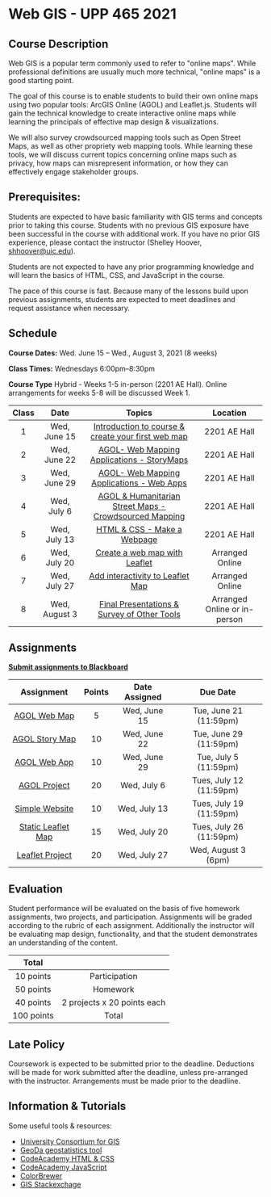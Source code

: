 <!-- 
template from: https://github.com/Make-School-Courses/Syllabus-Template -->

# Web GIS - UPP 465 2021

## Course Description
Web GIS is a popular term commonly used to refer to "online maps". While professional definitions are usually much more technical, "online maps" is a good starting point.

The goal of this course is to enable students to build their own online maps using two popular tools: ArcGIS Online (AGOL) and Leaflet.js. Students will gain the technical knowledge to create interactive online maps while learning the principals of effective map design & visualizations.

We will also survey crowdsourced mapping tools such as Open Street Maps, as well as other propriety web mapping tools. While learning these tools, we will discuss current topics concerning online maps such as privacy, how maps can misrepresent information, or how they can effectively engage stakeholder groups.  

## Prerequisites:  

Students are expected to have basic familiarity with GIS terms and concepts prior to taking this course. Students with no previous GIS exposure have been successful in the course with additional work.  If you have no prior GIS experience, please contact the instructor (Shelley Hoover, shhoover@uic.edu). 

Students are not expected to have any prior programming knowledge and will learn the basics of HTML, CSS, and JavaScript in the course.  

The pace of this course is fast.  Because many of the lessons build upon previous assignments, students are expected to meet deadlines and request assistance when necessary. 

## Schedule

**Course Dates:** Wed. June 15 – Wed., August 3, 2021 (8 weeks)

**Class Times:** Wednesdays 6:00pm–8:30pm 

**Course Type** Hybrid - Weeks 1-5 in-person (2201 AE Hall). Online arrangements for weeks 5-8 will be discussed Week 1.  

| Class |          Date          |                 Topics                  |                 Location                 | 
|:-----:|:----------------------:|:---------------------------------------:|:---------------------------------------:|
|  1 |  Wed, June 15        | [Introduction to course & create your first web map](https://shelleyhoover.github.io/UPP4652021/#/Lessons/Lesson1) | 2201 AE Hall |
|  2 |  Wed, June 22        |[ AGOL- Web Mapping Applications - StoryMaps](https://shelleyhoover.github.io/UPP4652021/#/Lessons/Lesson2) | 2201 AE Hall |
|  3 |  Wed, June 29        |[AGOL- Web Mapping Applications - Web Apps](https://shelleyhoover.github.io/UPP4652021/#/Lessons/Lesson3) | 2201 AE Hall |
|  4 |  Wed, July 6         | [AGOL & Humanitarian Street Maps - Crowdsourced Mapping](https://shelleyhoover.github.io/UPP4652021/#/Lessons/Lesson4) | 2201 AE Hall |
|  5 |  Wed, July 13        |[HTML & CSS - Make a Webpage](https://shelleyhoover.github.io/UPP4652021/#/Lessons/Lesson5) | 2201 AE Hall |
|  6 |  Wed, July 20        | [Create a web map with Leaflet](https://shelleyhoover.github.io/UPP4652021/#/Lessons/Lesson6) | Arranged Online |
|  7 |  Wed, July 27        | [Add interactivity to Leaflet Map](https://shelleyhoover.github.io/UPP4652021/#/Lessons/Lesson7) | Arranged Online |
|  8 |  Wed, August 3       | [Final Presentations & Survey of Other Tools](https://shelleyhoover.github.io/UPP4652021/#/Lessons/Lesson8)| Arranged Online or in-person |

## Assignments 
[**Submit assignments to Blackboard**](https://uic.blackboard.com/ultra/course)  

|                        Assignment                         | Points | Date Assigned |   Due Date   |
|:---------------------------------------------------------:|:-------------:|:------------:|:-------------:|
| [AGOL Web Map ](https://shelleyhoover.github.io/UPP4652021/#/Lessons/Lesson2?id=assignment)        | 5 | Wed, June 15  |  Tue, June 21 (11:59pm) |
| [AGOL Story Map](https://shelleyhoover.github.io/UPP4652021/#/Lessons/Lesson3?id=assignment)          | 10 |  Wed, June 22    |  Tue, June 29 (11:59pm)  |
| [AGOL Web App](https://shelleyhoover.github.io/UPP4652021/#/Lessons/Lesson3?id=assignment)          | 10 |  Wed, June 29    |  Tue, July 5 (11:59pm)  |
| [AGOL Project](https://shelleyhoover.github.io/UPP4652021/#/Lessons/Lesson4?id=assignment)                     | 20 |       Wed, July 6    |  Tues, July 12 (11:59pm)  |
| [Simple Website](https://shelleyhoover.github.io/UPP4652021/#/Lessons/Lesson5?id=assignment)                     | 10 |      Wed, July 13     | Tues, July 19 (11:59pm) |
| [Static Leaflet Map](https://shelleyhoover.github.io/UPP4652021/#/Lessons/Lesson6?id=assignment)                   | 15 |  Wed, July 20     |  Tues, July 26 (11:59pm)  |
| [Leaflet Project](https://shelleyhoover.github.io/UPP4652021/#/Lessons/Lesson7?id=assignment)                    | 20 |       Wed, July 27     |  Wed, August 3 (6pm)  |


## Evaluation
Student performance will be evaluated on the basis of five homework assignments, two projects, and participation. Assignments will be graded according to the rubric of each assignment. Additionally the instructor will be evaluating map design, functionality, and that the student demonstrates an understanding of the content. 

|  Total |                  |
|:-----:|:----------------------:|
|  10 points |  Participation       
|  50 points |  Homework       
|  40 points |  2 projects x 20 points each       
|  100 points |  Total       | 

## Late Policy
Coursework is expected to be submitted prior to the deadline. Deductions will be made for work submitted after the deadline, unless pre-arranged with the instructor.  Arrangements must be made prior to the deadline. 

##  Information & Tutorials

Some useful tools & resources: 

- [University Consortium for GIS](https://www.ucgis.org/)
- [GeoDa geostatistics tool](https://geodacenter.github.io/)
- [CodeAcademy HTML & CSS](https://www.codecademy.com/catalog/language/html-css) 
- [CodeAcademy JavaScript](https://www.codecademy.com/learn/introduction-to-javascript) 
- [ColorBrewer](https://colorbrewer2.org/#type=sequential&scheme=BuGn&n=3)
- [GIS Stackexchage](https://gis.stackexchange.com/)

